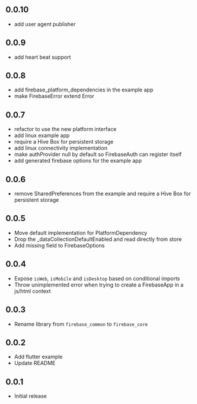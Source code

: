 ## 0.0.10

- add user agent publisher

## 0.0.9

- add heart beat support

## 0.0.8

- add firebase_platform_dependencies in the example app
- make FirebaseError extend Error

## 0.0.7

- refactor to use the new platform interface
- add linux example app
- require a Hive Box for persistent storage
- add linux connectivity implementation
- make authProvider null by default so FirebaseAuth can register itself
- add generated firebase options for the example app

## 0.0.6

- remove SharedPreferences from the example and require a Hive Box for persistent storage

## 0.0.5

- Move default implementation for PlatformDependency
- Drop the _dataCollectionDefaultEnabled and read directly from store
- Add missing field to FirebaseOptions

## 0.0.4

- Expose `isWeb`, `isMobile` and `isDesktop` based on conditional imports
- Throw unimplemented error when trying to create a FirebaseApp in a js/html context

## 0.0.3

- Rename library from `firebase_common` to `firebase_core`

## 0.0.2

- Add flutter example
- Update README

## 0.0.1

- Initial release